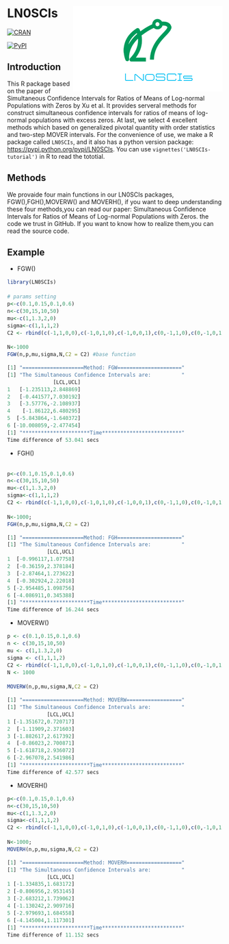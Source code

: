 # LN0SCIs  <a href="https://github.com/DataXujing/"><img src="https://raw.githubusercontent.com/DataXujing/LN0SCIs/master/pic/log.png" align="right" alt="logo" height="200" width="350" /></a>

[![CRAN](https://img.shields.io/cran/v/devtools.svg)]( https://CRAN.R-project.org/package=LN0SCIs )

[![PyPI](https://img.shields.io/pypi/v/nine.svg)](https://pypi.python.org/pypi/LN0SCIs)

## Introduction

This R package based on the paper of Simultaneous Confidence Intervals for Ratios of Means of Log-normal Populations with Zeros by Xu et al. It provides serveral methods for construct simultaneous confidence intervals for ratios of means of log-normal populations with excess zeros. At last, we select 4 excellent methods which based on generalized pivotal quantity with order statistics and two-step MOVER intervals.
For the convenience of use, we make a R package called `LN0SCIs`, and it also has a python version package: <https://pypi.python.org/pypi/LN0SCIs>. You can use `vignettes('LN0SCIs-tutorial')` in R  to read the tototial.


## Methods

We provaide four main functions in our LN0SCIs packages, FGW(),FGH(),MOVERW() and MOVERH(), if you want to  deep understanding these four methods,you can read our paper: Simultaneous Confidence Intervals for Ratios of Means of Log-normal Populations with Zeros. the code we trust in GitHub. If you want to know how to realize them,you can read the source code.


## Example

+ FGW()

```r
library(LN0SCIs)

# params setting
p<-c(0.1,0.15,0.1,0.6)
n<-c(30,15,10,50)
mu<-c(1,1.3,2,0)
sigma<-c(1,1,1,2)
C2 <- rbind(c(-1,1,0,0),c(-1,0,1,0),c(-1,0,0,1),c(0,-1,1,0),c(0,-1,0,1),c(0,0,-1,1))

N<-1000
FGW(n,p,mu,sigma,N,C2 = C2) #base function
```

```r
[1] "====================Method: FGW====================="
[1] "The Simultaneous Confidence Intervals are:          "
               [LCL,UCL]
1   [-1.235113,2.848869]
2   [-0.441577,7.030192]
3   [-3.57776,-2.108937]
4    [-1.86122,6.480295]
5  [-5.843864,-1.640372]
6 [-10.008059,-2.477454]
[1] "**********************Time**************************"
Time difference of 53.041 secs
```
+ FGH()


```r

p<-c(0.1,0.15,0.1,0.6)
n<-c(30,15,10,50)
mu<-c(1,1.3,2,0)
sigma<-c(1,1,1,2)
C2 <- rbind(c(-1,1,0,0),c(-1,0,1,0),c(-1,0,0,1),c(0,-1,1,0),c(0,-1,0,1),c(0,0,-1,1))

N<-1000;
FGH(n,p,mu,sigma,N,C2 = C2)
```

```r
[1] "====================Method: FGH====================="
[1] "The Simultaneous Confidence Intervals are:          "
             [LCL,UCL]
1  [-0.996117,1.07758]
2  [-0.36159,2.378184]
3  [-2.87464,1.273622]
4  [-0.302924,2.22018]
5 [-2.954485,1.098756]
6 [-4.086911,0.345388]
[1] "**********************Time**************************"
Time difference of 16.244 secs
```

+ MOVERW()

```r
p <- c(0.1,0.15,0.1,0.6)
n <- c(30,15,10,50)
mu <- c(1,1.3,2,0)
sigma <- c(1,1,1,2)
C2 <- rbind(c(-1,1,0,0),c(-1,0,1,0),c(-1,0,0,1),c(0,-1,1,0),c(0,-1,0,1),c(0,0,-1,1))
N <- 1000

MOVERW(n,p,mu,sigma,N,C2 = C2)
```

```r
[1] "====================Method: MOVERW=================="
[1] "The Simultaneous Confidence Intervals are:          "
             [LCL,UCL]
1 [-1.351672,0.720717]
2  [-1.11909,2.371603]
3 [-1.882617,2.617392]
4  [-0.86023,2.700871]
5 [-1.618718,2.936072]
6 [-2.967078,2.541986]
[1] "**********************Time**************************"
Time difference of 42.577 secs
```

+ MOVERH()

```r
p<-c(0.1,0.15,0.1,0.6)
n<-c(30,15,10,50)
mu<-c(1,1.3,2,0)
sigma<-c(1,1,1,2)
C2 <- rbind(c(-1,1,0,0),c(-1,0,1,0),c(-1,0,0,1),c(0,-1,1,0),c(0,-1,0,1),c(0,0,-1,1))

N<-1000;
MOVERH(n,p,mu,sigma,N,C2 = C2)
```

```r
[1] "====================Method: MOVERH=================="
[1] "The Simultaneous Confidence Intervals are:          "
             [LCL,UCL]
1 [-1.334835,1.683172]
2 [-0.806956,2.953145]
3 [-2.683212,1.739062]
4 [-1.130242,2.909716]
5 [-2.979693,1.684558]
6 [-4.145004,1.117301]
[1] "**********************Time**************************"
Time difference of 11.152 secs
```



